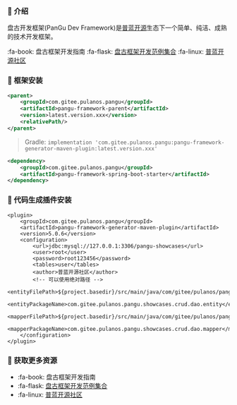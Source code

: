 ### :mushroom: 介绍

盘古开发框架(PanGu Dev Framework)是[普蓝开源](https://gitee.com/pulanos)生态下一个简单、纯洁、成熟的技术开发框架。

:fa-book: 盘古框架开发指南 :fa-flask: [盘古框架开发范例集合](https://gitee.com/pulanos/pangu-framework/tree/master/pangu-examples)  :fa-linux: [普蓝开源社区](https://gitee.com/pulanos)

### :sunflower: 框架安装
```xml
<parent>
    <groupId>com.gitee.pulanos.pangu</groupId>
    <artifactId>pangu-framework-parent</artifactId>
    <version>latest.version.xxx</version>
    <relativePath/>
</parent>
```
> Gradle: `implementation 'com.gitee.pulanos.pangu:pangu-framework-generator-maven-plugin:latest.version.xxx'`

```xml
<dependency>
    <groupId>com.gitee.pulanos.pangu</groupId>
    <artifactId>pangu-framework-spring-boot-starter</artifactId>
</dependency>
```

### :leaves: 代码生成插件安装

```
<plugin>
    <groupId>com.gitee.pulanos.pangu</groupId>
    <artifactId>pangu-framework-generator-maven-plugin</artifactId>
    <version>5.0.6</version>
    <configuration>
        <url>jdbc:mysql://127.0.0.1:3306/pangu-showcases</url>
        <user>root</user>
        <password>root123456</password>
        <tables>user</tables>
        <author>普蓝开源社区</author>
        <!-- 可以使用绝对路径 -->
        <entityFilePath>${project.basedir}/src/main/java/com/gitee/pulanos/pangu/showcases/crud/dao/entity</entityFilePath>
        <entityPackageName>com.gitee.pulanos.pangu.showcases.crud.dao.entity</entityPackageName>
        <mapperFilePath>${project.basedir}/src/main/java/com/gitee/pulanos/pangu/showcases/crud/dao/mapper</mapperFilePath>
        <mapperPackageName>com.gitee.pulanos.pangu.showcases.crud.dao.mapper</mapperPackageName>
    </configuration>
</plugin>
```

### :maple_leaf: 获取更多资源

- :fa-book: 盘古框架开发指南
- :fa-flask: [盘古框架开发范例集合](https://gitee.com/pulanos/pangu-showcases)
- :fa-linux: [普蓝开源社区](https://gitee.com/pulanos)
    